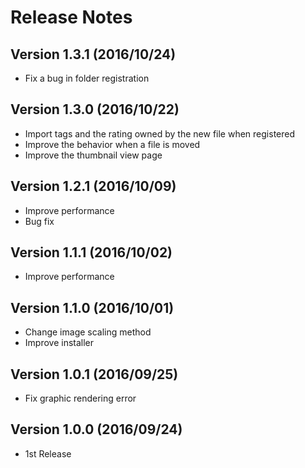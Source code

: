 # Release Notes


## Version 1.3.1 (2016/10/24)
- Fix a bug in folder registration

## Version 1.3.0 (2016/10/22)
- Import tags and the rating owned by the new file when registered
- Improve the behavior when a file is moved
- Improve the thumbnail view page

## Version 1.2.1 (2016/10/09)
- Improve performance
- Bug fix

## Version 1.1.1 (2016/10/02)
- Improve performance

## Version 1.1.0 (2016/10/01)
- Change image scaling method
- Improve installer

## Version 1.0.1 (2016/09/25)
- Fix graphic rendering error

## Version 1.0.0 (2016/09/24)
- 1st Release

